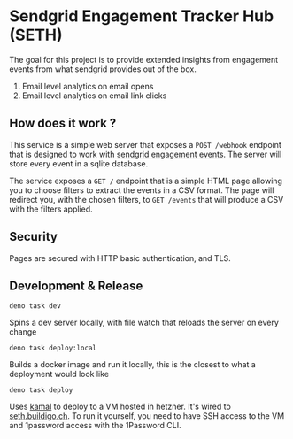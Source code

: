 # Sendgrid Engagement Tracker Hub (SETH)

The goal for this project is to provide extended insights from engagement events from what sendgrid provides out of the box.

1. Email level analytics on email opens
2. Email level analytics on email link clicks

## How does it work ?

This service is a simple web server that exposes a `POST /webhook` endpoint that is designed to work with [sendgrid engagement events](https://www.twilio.com/docs/sendgrid/for-developers/tracking-events/event#engagement-events).
The server will store every event in a sqlite database.

The service exposes a `GET /` endpoint that is a simple HTML page allowing you to choose filters to extract the events in a CSV format.
The page will redirect you, with the chosen filters, to `GET /events` that will produce a CSV with the filters applied.

## Security

Pages are secured with HTTP basic authentication, and TLS.

## Development & Release

```deno task dev```

Spins a dev server locally, with file watch that reloads the server on every change

```deno task deploy:local``` 

Builds a docker image and run it locally, this is the closest to what a deployment would look like

```deno task deploy```

Uses [kamal](https://kamal-deploy.org/) to deploy to a VM hosted in hetzner. It's wired to [seth.buildigo.ch](https://seth.buildigo.ch). To run it yourself, you need to have SSH access to the VM and 1password access with the 1Password CLI.